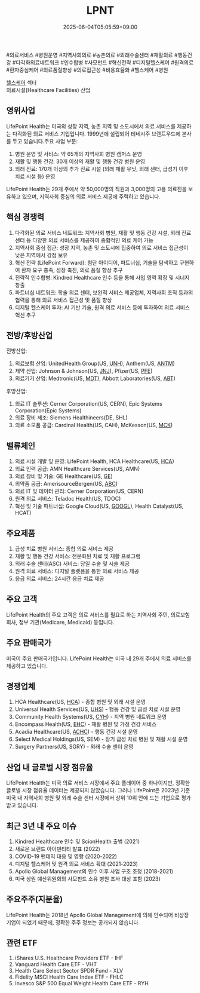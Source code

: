 ﻿---
title: "LPNT"
date: 2025-06-04T05:05:59+09:00
lastmod: 2025-06-04T05:05:59+09:00
type: docs
sidebar:
  open: true
weight: 527
---
<div style="display:none">
  <meta property="article:published_time" content="2025-06-03T20:05:59Z" />
  <meta property="article:modified_time" content="2025-06-03T20:05:59Z" />
</div>
#의료서비스 #병원운영 #지역사회의료 #농촌의료 #외래수술센터 #재활의료 #행동건강 #다각화의료네트워크 #인수합병 #사모펀드 #혁신전략 #디지털헬스케어 #원격의료 #환자중심케어 #의료품질향상 #의료접근성 #비용효율화 #헬스케어 #병원 

[헬스케어](/industry-study/2산업헬스케어/) 섹터  
의료시설(Healthcare Facilities) 산업

## 영위사업

LifePoint Health는 미국의 성장 지역, 농촌 지역 및 소도시에서 의료 서비스를 제공하는 다각화된 의료 서비스 기업입니다. 1999년에 설립되어 테네시주 브렌트우드에 본사를 두고 있습니다.주요 사업 부문:

1. 병원 운영 및 서비스: 약 65개의 지역사회 병원 캠퍼스 운영
2. 재활 및 행동 건강: 30개 이상의 재활 및 행동 건강 병원 운영
3. 외래 진료: 170개 이상의 추가 진료 시설 (외래 재활 유닛, 외래 센터, 급성기 이후 치료 시설 등) 운영

LifePoint Health는 29개 주에서 약 50,000명의 직원과 3,000명의 고용 의료진을 보유하고 있으며, 지역사회 중심의 의료 서비스 제공에 주력하고 있습니다.

## 핵심 경쟁력

1. 다각화된 의료 서비스 네트워크: 지역사회 병원, 재활 및 행동 건강 시설, 외래 진료 센터 등 다양한 의료 서비스를 제공하여 종합적인 의료 케어 가능
2. 지역사회 중심 접근: 성장 지역, 농촌 및 소도시에 집중하여 의료 서비스 접근성이 낮은 지역에서 강점 보유
3. 혁신 전략 (LifePoint Forward): 첨단 아이디어, 파트너십, 기술을 탐색하고 구현하여 환자 요구 충족, 성장 촉진, 의료 품질 향상 추구
4. 전략적 인수합병: Kindred Healthcare 인수 등을 통해 사업 영역 확장 및 시너지 창출
5. 파트너십 네트워크: 학술 의료 센터, 보완적 서비스 제공업체, 지역사회 조직 등과의 협력을 통해 의료 서비스 접근성 및 품질 향상
6. 디지털 헬스케어 투자: AI 기반 기술, 원격 의료 서비스 등에 투자하여 의료 서비스 혁신 추구

## 전방/후방산업

전방산업:

1. 의료보험 산업: UnitedHealth Group(US, [UNH](/company-analysis/unh/)), Anthem(US, [ANTM](/company-analysis/antm/))
2. 제약 산업: Johnson & Johnson(US, [JNJ](/company-analysis/jnj/)), Pfizer(US, [PFE](/company-analysis/pfe/))
3. 의료기기 산업: Medtronic(US, [MDT](/company-analysis/mdt/)), Abbott Laboratories(US, [ABT](/company-analysis/abt/))

후방산업:

1. 의료 IT 솔루션: Cerner Corporation(US, CERN), Epic Systems Corporation(Epic Systems)
2. 의료 장비 제조: Siemens Healthineers(DE, SHL)
3. 의료 소모품 공급: Cardinal Health(US, CAH), McKesson(US, [MCK](/company-analysis/mck/))

## 밸류체인

1. 의료 시설 개발 및 운영: LifePoint Health, HCA Healthcare(US, [HCA](/company-analysis/hca/))
2. 의료 인력 공급: AMN Healthcare Services(US, AMN)
3. 의료 장비 및 기술: GE Healthcare(US, [GE](/company-analysis/ge/))
4. 의약품 공급: AmerisourceBergen(US, [ABC](/company-analysis/abc/))
5. 의료 IT 및 데이터 관리: Cerner Corporation(US, CERN)
6. 원격 의료 서비스: Teladoc Health(US, TDOC)
7. 혁신 및 기술 파트너십: Google Cloud(US, [GOOGL](/company-analysis/googl/)), Health Catalyst(US, HCAT)

## 주요제품

1. 급성 치료 병원 서비스: 종합 의료 서비스 제공
2. 재활 및 행동 건강 서비스: 전문화된 치료 및 재활 프로그램
3. 외래 수술 센터(ASC) 서비스: 당일 수술 및 시술 제공
4. 원격 의료 서비스: 디지털 플랫폼을 통한 의료 서비스 제공
5. 응급 의료 서비스: 24시간 응급 치료 제공

## 주요 고객

LifePoint Health의 주요 고객은 의료 서비스를 필요로 하는 지역사회 주민, 의료보험 회사, 정부 기관(Medicare, Medicaid) 등입니다.

## 주요 판매국가

미국이 주요 판매국가입니다. LifePoint Health는 미국 내 29개 주에서 의료 서비스를 제공하고 있습니다.

## 경쟁업체

1. HCA Healthcare(US, [HCA](/company-analysis/hca/)) - 종합 병원 및 외래 시설 운영
2. Universal Health Services(US, [UHS](/company-analysis/uhs/)) - 행동 건강 및 급성 치료 시설 운영
3. Community Health Systems(US, [CYH](/company-analysis/cyh/)) - 지역 병원 네트워크 운영
4. Encompass Health(US, [EHC](/company-analysis/ehc/)) - 재활 병원 및 가정 건강 서비스
5. Acadia Healthcare(US, [ACHC](/company-analysis/achc/)) - 행동 건강 시설 운영
6. Select Medical Holdings(US, SEM) - 장기 급성 치료 병원 및 재활 시설 운영
7. Surgery Partners(US, SGRY) - 외래 수술 센터 운영

## 산업 내 글로벌 시장 점유율

LifePoint Health는 미국 의료 서비스 시장에서 주요 플레이어 중 하나이지만, 정확한 글로벌 시장 점유율 데이터는 제공되지 않았습니다. 그러나 LifePoint은 2023년 기준 미국 내 지역사회 병원 및 외래 수술 센터 시장에서 상위 10위 안에 드는 기업으로 평가받고 있습니다.

## 최근 3년 내 주요 이슈

1. Kindred Healthcare 인수 및 ScionHealth 출범 (2021)
2. 새로운 브랜드 아이덴티티 발표 (2022)
3. COVID-19 팬데믹 대응 및 영향 (2020-2022)
4. 디지털 헬스케어 및 원격 의료 서비스 확대 (2021-2023)
5. Apollo Global Management의 인수 이후 사업 구조 조정 (2018-2021)
6. 미국 상원 예산위원회의 사모펀드 소유 병원 조사 대상 포함 (2023)

## 주요주주(지분율)

LifePoint Health는 2018년 Apollo Global Management에 의해 인수되어 비상장 기업이 되었기 때문에, 정확한 주주 정보는 공개되지 않습니다.

## 관련 ETF

1. iShares U.S. Healthcare Providers ETF - IHF
2. Vanguard Health Care ETF - VHT
3. Health Care Select Sector SPDR Fund - XLV
4. Fidelity MSCI Health Care Index ETF - FHLC
5. Invesco S&P 500 Equal Weight Health Care ETF - RYH
